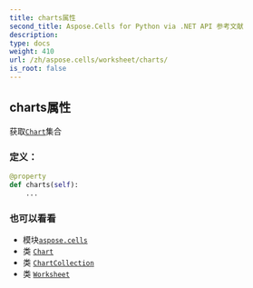 ```yaml
---
title: charts属性
second_title: Aspose.Cells for Python via .NET API 参考文献
description:
type: docs
weight: 410
url: /zh/aspose.cells/worksheet/charts/
is_root: false
---
```

## charts属性

获取[`Chart`](/cells/python-net/zh/aspose.cells.charts/chart)集合
### 定义：
```python
@property
def charts(self):
    ...
```

### 也可以看看
* 模块[`aspose.cells`](../../)
* 类 [`Chart`](/cells/python-net/zh/aspose.cells.charts/chart)
* 类 [`ChartCollection`](/cells/python-net/zh/aspose.cells.charts/chartcollection)
* 类 [`Worksheet`](/cells/python-net/zh/aspose.cells/worksheet)
